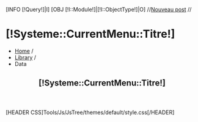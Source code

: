 <!-- page header -->
[INFO [!Query!]|I]
[OBJ [!I::Module!]|[!I::ObjectType!]|O]
//<a href="/[!Systeme::CurrentMenu::Url!]/Fiche" class="btn btn-large btn-warning pull-right">Nouveau post</a>
//<h1 id="page-header">[!Systeme::CurrentMenu::Titre!]</h1>

 <div class="row-fluid">
        <div class="span12">
            <ul class="breadcrumb">
                <li><a href="#">Home</a> <span class="divider">/</span></li>
                <li><a href="#">Library</a> <span class="divider">/</span></li>
                <li class="active">Data</li>
            </ul>
        </div>
 </div>
<div class="fluid-container">
    <div class="row-fluid">
        <div class="span3">
            <!--
            <div class="navbar">
                <div class="navbar-inner">
                    <a class="brand" href="#">Title</a>
                    <ul class="nav">
                        <li class="active"><a href="#">Home</a></li>
                        <li><a href="#">Link</a></li>
                        <li><a href="#">Link</a></li>
                    </ul>
                </div>
            </div>-->
            <!-- new widget -->
            <div class="jarviswidget" id="widget-id-200" style="margin:0">
                <header>
                        <h2>[!Systeme::CurrentMenu::Titre!]</h2>
                </header>
                <!-- wrap div -->
                <div>
                        <div class="inner-spacer">
                                <!-- TREE JS -->
                                <div id="jstree"><div>
                        </div>
                        <!-- end content-->
                </div>
                <!-- end wrap div -->
            </div>
        </div>
    </div>
</div>
        <div class="span9" id="event_result">
        </div>
    </div>
</div>

[HEADER CSS]Tools/Js/JsTree/themes/default/style.css[/HEADER]
<script src="/Tools/Js/JsTree/jstree.js"></script>
<script type="text/javascript">
	$(document).ready(function (){
            $('#jstree')
                .on('changed.jstree', function (e, data) {
                    var i, j, r = [];
                    for(i = 0, j = data.selected.length; i < j; i++) {
                      r.push(data.instance.get_node(data.selected[i]).id);
                    }
                    $('#event_result').html('Selected: ' + r.join(', '));
                    //ajax request to display the form
                    for(i = 0, j = data.selected.length; i < j; i++) {
                        $.ajax({
                            dataType: "html",
                            url: "/[!Systeme::CurrentMenu::Url!]/"+data.instance.get_node(data.selected[i]).id+"/FormOnly.htm"
                        }).done(function(data) {
                            $( '#event_result' ).html( data );
/*                            $("#event_result").find("script").each(function(i) {
                                eval($(this).text());
                            });*/
                         });
                    }
                }).jstree({
                    "core" : {
                        "animation" : 1,
                        "check_callback" : true,
                        "themes" : {
                            "name" : false,
                            "stripes" : true,
                            "dots" : false
                        },
                        'data' : {
                          'url' : function (node) {
                            console.log(node);
                            return parseInt(node.id)>0 ? '/[!I::Module!]/[!I::ObjectType!]/'+node.id+'/getJsonTree.json' : '/[!I::Module!]/[!I::ObjectType!]/getJsonTree.json';
                          }/*,
                          'data' : function (node) {
                            return { 'id' : node.aaData };
                          }*/
                        },
                            "plugins" : [
    //			  "contextmenu", "dnd", "search",
                              "state"//, "types"
    //			  , "wholerow"
                            ]
                      }
                });
	});
</script>